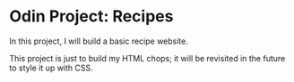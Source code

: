 # Odin Project: Recipes

In this project, I will build a basic recipe website.

This project is just to build my HTML chops; it will be revisited in the future to style it up with CSS.
